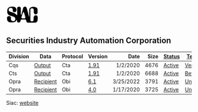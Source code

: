 [![Siac](https://github.com/Open-Markets-Initiative/Directory/blob/main/Images/Siac.png)](https://en.wikipedia.org/wiki/Securities_Industry_Automation_Corporation)


## Securities Industry Automation Corporation

| Division | Data | Protocol | Version | Date | Size | [Status][Omi.Glossary.Status] | [Testing][Omi.Glossary.Testing] | Specification |
| --- | --- | --- | --- | ---: | ---: | --- | --- | --- |
| Cqs | [Output][Siac.Cqs.Output.Cta.v1.91.Dissector] | Cta | [1.91][Siac.Cqs.Output.Cta.v1.91.Dissector] | 1/2/2020 | 4676 | [Active][Omi.Glossary.Status.Active] | [Verified][Omi.Glossary.Testing.Verified] | [url][Siac.Cqs.Output.Cta.v1.91.Url] - [pdf][Siac.Cqs.Output.Cta.v1.91.Pdf] |
| Cts | [Output][Siac.Cts.Output.Cta.v1.91.Dissector] | Cta | [1.91][Siac.Cts.Output.Cta.v1.91.Dissector] | 1/2/2020 | 6688 | [Active][Omi.Glossary.Status.Active] | [Beta][Omi.Glossary.Testing.Beta] | [url][Siac.Cts.Output.Cta.v1.91.Url] - [pdf][Siac.Cts.Output.Cta.v1.91.Pdf] |
| Opra | [Recipient][Siac.Opra.Recipient.Obi.v6.1.Dissector] | Obi | [6.1][Siac.Opra.Recipient.Obi.v6.1.Dissector] | 3/25/2022 | 3791 | [Active][Omi.Glossary.Status.Active] | [Untested][Omi.Glossary.Testing.Untested] | [url][Siac.Opra.Recipient.Obi.v6.1.Url] - [pdf][Siac.Opra.Recipient.Obi.v6.1.Pdf] |
| Opra | [Recipient][Siac.Opra.Recipient.Obi.v4.0.Dissector] | Obi | [4.0][Siac.Opra.Recipient.Obi.v4.0.Dissector] | 1/17/2020 | 3725 | [Active][Omi.Glossary.Status.Active] | [Untested][Omi.Glossary.Testing.Untested] | [url][Siac.Opra.Recipient.Obi.v4.0.Url] - [pdf][Siac.Opra.Recipient.Obi.v4.0.Pdf] |


Siac: [website](https://en.wikipedia.org/wiki/Securities_Industry_Automation_Corporation "Go to Securities Industry Automation Corporation")


[Omi.Glossary.Status]: https://github.com/Open-Markets-Initiative/Directory/blob/main/Glossary/Status.md "Protocol Deployment Status"
[Omi.Glossary.Status.Active]: https://github.com/Open-Markets-Initiative/Directory/blob/main/Glossary/Status.md "Deployment Status: Protocol is in active production"
[Omi.Glossary.Status.Deprecated]: https://github.com/Open-Markets-Initiative/Directory/blob/main/Glossary/Status.md "Deployment Status: Protocol is no longer in active use"
[Omi.Glossary.Status.Future]: https://github.com/Open-Markets-Initiative/Directory/blob/main/Glossary/Status.md "Deployment Status: Protocol is not yet deployed to an active production environment"
[Omi.Glossary.Status.Unknown]: https://github.com/Open-Markets-Initiative/Directory/blob/main/Glossary/Status.md "Deployment Status: Protocol deployment status is unknown"
[Omi.Glossary.Status.Header]: https://github.com/Open-Markets-Initiative/Directory/blob/main/Glossary/Status.md "Deployment Status: Header only protocol provided for debugging"
[Omi.Glossary.Testing]: https://github.com/Open-Markets-Initiative/Directory/blob/main/Glossary/Testing.md "Protocol Testing Status"
[Omi.Glossary.Testing.Verified]: https://github.com/Open-Markets-Initiative/Directory/blob/main/Glossary/Testing.md "Testing Status: Protocol has been tested on live data"
[Omi.Glossary.Testing.Incomplete]: https://github.com/Open-Markets-Initiative/Directory/blob/main/Glossary/Testing.md "Testing Status: Protocol has been tested on live data but contains known issues"
[Omi.Glossary.Testing.Beta]: https://github.com/Open-Markets-Initiative/Directory/blob/main/Glossary/Testing.md "Testing Status: Protocol has not been tested and structure is speculative"
[Omi.Glossary.Testing.Untested]: https://github.com/Open-Markets-Initiative/Directory/blob/main/Glossary/Testing.md "Testing Status: Protocol has not been tested on live data"

[Siac.Opra.Recipient.Obi.v4.0.Dissector]: https://github.com/Open-Markets-Initiative/wireshark-lua/blob/main/Siac/Siac.Opra.Recipient.Obi.v4.0.Script.Dissector.lua "Siac Opra Recipient Obi v4.0 Wireshark Dissector"
[Siac.Opra.Recipient.Obi.v4.0.Url]: https://www.opraplan.com/document-library "Securities Industry Automation Corporation 4.0 Url"
[Siac.Opra.Recipient.Obi.v4.0.Pdf]: https://github.com/Open-Markets-Initiative/Directory/blob/main/Specifications/Siac/Siac.Opra.Recipient.Obi.v4.0.pdf "Securities Industry Automation Corporation 4.0 Pdf"
[Siac.Opra.Recipient.Obi.v6.1.Dissector]: https://github.com/Open-Markets-Initiative/wireshark-lua/blob/main/Siac/Siac.Opra.Recipient.Obi.v6.1.Script.Dissector.lua "Siac Opra Recipient Obi v6.1 Wireshark Dissector"
[Siac.Opra.Recipient.Obi.v6.1.Url]: https://www.opraplan.com/document-library "Securities Industry Automation Corporation 6.1 Url"
[Siac.Opra.Recipient.Obi.v6.1.Pdf]: https://github.com/Open-Markets-Initiative/Directory/blob/main/Specifications/Siac/Siac.Opra.Recipient.Obi.v6.1.pdf "Securities Industry Automation Corporation 6.1 Pdf"
[Siac.Cqs.Output.Cta.v1.91.Dissector]: https://github.com/Open-Markets-Initiative/wireshark-lua/blob/main/Siac/Siac.Cqs.Output.Cta.v1.91.Script.Dissector.lua "Siac Cqs Output Cta v1.91 Wireshark Dissector"
[Siac.Cqs.Output.Cta.v1.91.Url]: https://www.ctaplan.com/tech-specs "Securities Industry Automation Corporation 1.91 Url"
[Siac.Cqs.Output.Cta.v1.91.Pdf]: https://github.com/Open-Markets-Initiative/Directory/blob/main/Specifications/Siac/Siac.Cqs.Output.Cta.v1.91.pdf "Securities Industry Automation Corporation 1.91 Pdf"
[Siac.Cts.Output.Cta.v1.91.Dissector]: https://github.com/Open-Markets-Initiative/wireshark-lua/blob/main/Siac/Siac.Cts.Output.Cta.v1.91.Script.Dissector.lua "Siac Cts Output Cta v1.91 Wireshark Dissector"
[Siac.Cts.Output.Cta.v1.91.Url]: https://www.ctaplan.com/tech-specs "Securities Industry Automation Corporation 1.91 Url"
[Siac.Cts.Output.Cta.v1.91.Pdf]: https://github.com/Open-Markets-Initiative/Directory/blob/main/Specifications/Siac/Siac.Cts.Output.Cta.v1.91.pdf "Securities Industry Automation Corporation 1.91 Pdf"
